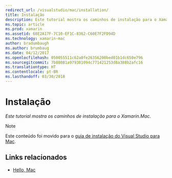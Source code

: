 ```yaml
---
redirect_url: /visualstudio/mac/installation/
title: Instalação
description: Este tutorial mostra os caminhos de instalação para o Xamarin.Mac.
ms.topic: article
ms.prod: xamarin
ms.assetid: 68E2A17F-7C10-EF1C-8362-C60E7F2FD94D
ms.technology: xamarin-mac
author: bradumbaugh
ms.author: brumbaug
ms.date: 04/12/2017
ms.openlocfilehash: 050055511c62a0fe26356200bed01b1dc650e796
ms.sourcegitcommit: 7b88081a979381094c771421253d8a388b2afc16
ms.translationtype: HT
ms.contentlocale: pt-BR
ms.lasthandoff: 03/30/2018
---
```

# <a name="installation"></a>Instalação

_Este tutorial mostra os caminhos de instalação para o Xamarin.Mac._

> [!NOTE]
> Este conteúdo foi movido para o [guia de instalação do Visual Studio para Mac](https://docs.microsoft.com/visualstudio/mac/installation).


## <a name="related-links"></a>Links relacionados

- [Hello, Mac](~/mac/get-started/hello-mac.md)
